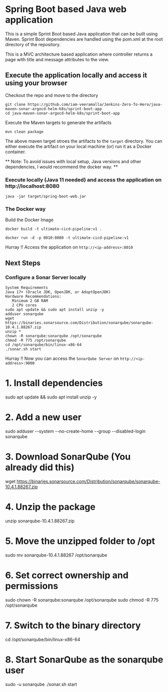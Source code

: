 # Spring Boot based Java web application
 
This is a simple Sprint Boot based Java application that can be built using Maven. Sprint Boot dependencies are handled using the pom.xml 
at the root directory of the repository.

This is a MVC architecture based application where controller returns a page with title and message attributes to the view.

## Execute the application locally and access it using your browser

Checkout the repo and move to the directory

```
git clone https://github.com/iam-veeramalla/Jenkins-Zero-To-Hero/java-maven-sonar-argocd-helm-k8s/sprint-boot-app
cd java-maven-sonar-argocd-helm-k8s/sprint-boot-app
```

Execute the Maven targets to generate the artifacts

```
mvn clean package
```

The above maven target stroes the artifacts to the `target` directory. You can either execute the artifact on your local machine
(or) run it as a Docker container.

** Note: To avoid issues with local setup, Java versions and other dependencies, I would recommend the docker way. **


### Execute locally (Java 11 needed) and access the application on http://localhost:8080

```
java -jar target/spring-boot-web.jar
```

### The Docker way

Build the Docker Image

```
docker build -t ultimate-cicd-pipeline:v1 .
```

```
docker run -d -p 8010:8080 -t ultimate-cicd-pipeline:v1
```

Hurray !! Access the application on `http://<ip-address>:8010`


## Next Steps

### Configure a Sonar Server locally

```
System Requirements
Java 17+ (Oracle JDK, OpenJDK, or AdoptOpenJDK)
Hardware Recommendations:
   Minimum 2 GB RAM
   2 CPU cores
sudo apt update && sudo apt install unzip -y
adduser sonarqube
wget https://binaries.sonarsource.com/Distribution/sonarqube/sonarqube-10.4.1.88267.zip
unzip *
chown -R sonarqube:sonarqube /opt/sonarqube
chmod -R 775 /opt/sonarqube
cd /opt/sonarqube/bin/linux-x86-64
./sonar.sh start
```

Hurray !! Now you can access the `SonarQube Server` on `http://<ip-address>:9000` 

# 1. Install dependencies
sudo apt update && sudo apt install unzip -y

# 2. Add a new user
sudo adduser --system --no-create-home --group --disabled-login sonarqube

# 3. Download SonarQube (You already did this)
wget https://binaries.sonarsource.com/Distribution/sonarqube/sonarqube-10.4.1.88267.zip

# 4. Unzip the package
unzip sonarqube-10.4.1.88267.zip

# 5. Move the unzipped folder to /opt
sudo mv sonarqube-10.4.1.88267 /opt/sonarqube

# 6. Set correct ownership and permissions
sudo chown -R sonarqube:sonarqube /opt/sonarqube
sudo chmod -R 775 /opt/sonarqube

# 7. Switch to the binary directory
cd /opt/sonarqube/bin/linux-x86-64

# 8. Start SonarQube as the sonarqube user
sudo -u sonarqube ./sonar.sh start

